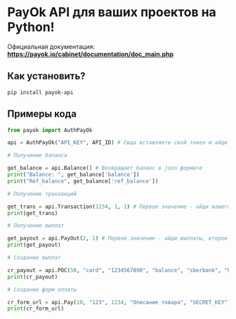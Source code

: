 # PayOk API для ваших проектов на Python!

Официальная документация: **https://payok.io/cabinet/documentation/doc_main.php**

## Как установить? 

```pip install payok-api```

## Примеры кода

```python
from payok import AuthPayOk

api = AuthPayOk("API_KEY", API_ID) # Сюда вставляете свой токен и айди

# Получение баланса

get_balance = api.Balance() # Возвращает баланс в json формате
print("Balance: ", get_balance['balance'])
print("Ref_balance", get_balance['ref_balance'])

# Получение транзакций

get_trans = api.Transaction(1234, 1, 1) # Первое значение - айди вашего магазина, второе значение - айди платежа, третье значение - отступы (также возвращает данные в json формате)
print(get_trans)

# Получение выплат

get_payout = api.PayOut(2, 1) # Первое значение - айди выплаты, второе значение - отступы (также возвращает данные в json формате)
print(get_payout)

# Создание выплат

cr_payout = api.POC(50, "card", "1234567890", "balance", "sberbank", "https://example.com/") # Первое значение - сумма выплаты, второе значение - метод выплаты, третье значение - реквизиты, четвертое значение - тип коммисии, пятое значение - банк спб для выплаты, шестое значение - вебхук (также возвращает данные в json формате)
print(cr_payout)

# Создание форм оплаты

cr_form_url = api.Pay(10, "123", 1234, "Описание товара", "SECRET_KEY") # Первое значение - сумма заказа, второе значение - номер заказа (можете выставить что угодно), третье значение - айди вашего магазина, четвертое значение - описание товара, пятое значение - секретный ключ магазина (возвращает URL)
print(cr_form_url)
```